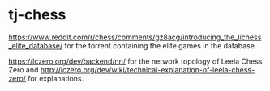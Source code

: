 # tj-chess

https://www.reddit.com/r/chess/comments/gz8acg/introducing_the_lichess_elite_database/ for the torrent containing the elite games in the database.

https://lczero.org/dev/backend/nn/ for the network topology of Leela Chess Zero and http://lczero.org/dev/wiki/technical-explanation-of-leela-chess-zero/ for explanations.